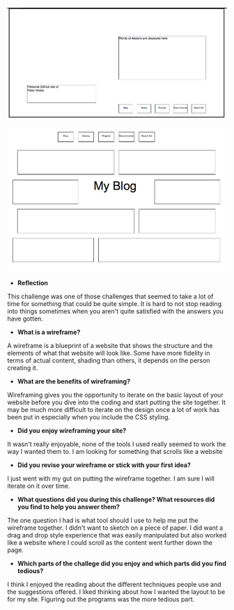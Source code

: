 ![wireframe of index](https://github.com/peterwiebe/peterwiebe.github.io/blob/master/imgs/wireframe-index.png)

![wireframe of blog](https://github.com/peterwiebe/peterwiebe.github.io/blob/master/imgs/wireframe-blog-index.png)


* **Reflection**

This challenge was one of those challenges that seemed to take a lot of time for something that could be quite simple. It is hard to not stop reading into things sometimes when you aren't quite satisfied with the answers you have gotten.

* **What is a wireframe?**

A wireframe is a blueprint of a website that shows the structure and the elements of what that website will look like. Some have more fidelity in terms of actual content, shading than others, it depends on the person creating it.

* **What are the benefits of wireframing?**

Wireframing gives you the opportunity to iterate on the basic layout of your website before you dive into the coding and start putting the site together. It may be much more difficult to iterate on the design once a lot of work has been put in especially when you include the CSS styling.

* **Did you enjoy wireframing your site?**

It wasn't really enjoyable, none of the tools I used really seemed to work the way I wanted them to. I am looking for something that scrolls like a website 

* **Did you revise your wireframe or stick with your first idea?**

I just went with my gut on putting the wireframe together. I am sure I will iterate on it over time.

* **What questions did you during this challenge? What resources did you find to help you answer them?**

The one question I had is what tool should I use to help me put the wireframe together. I didn't want to sketch on a piece of paper. I did want a drag and drop style experience that was easily manipulated but also worked like a website where I could scroll as the content went further down the page.

* **Which parts of the challege did you enjoy and which parts did you find tedious?**

I think I enjoyed the reading about the different techniques people use and the suggestions offered. I liked thinking about how I wanted the layout to be for my site. Figuring out the programs was the more tedious part.